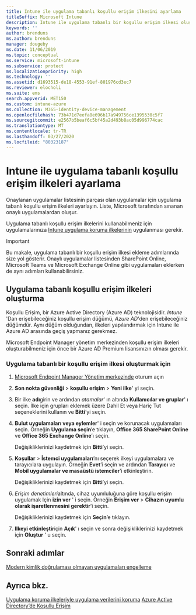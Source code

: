 ```yaml
---
title: Intune ile uygulama tabanlı koşullu erişim ilkesini ayarlama
titleSuffix: Microsoft Intune
description: Intune ile uygulama tabanlı bir koşullu erişim ilkesi oluşturmayı öğrenin.
keywords: ''
author: brenduns
ms.author: brenduns
manager: dougeby
ms.date: 11/06/2019
ms.topic: conceptual
ms.service: microsoft-intune
ms.subservice: protect
ms.localizationpriority: high
ms.technology: ''
ms.assetid: d1693515-de18-4553-91ef-801976cd3ec7
ms.reviewer: elocholi
ms.suite: ems
search.appverid: MET150
ms.custom: intune-azure
ms.collection: M365-identity-device-management
ms.openlocfilehash: 73b471d7eefa8e696b17a949756ce1395530c5f7
ms.sourcegitcommit: e2567b5beaf6c5bf45a2d493b8ac05d996774cac
ms.translationtype: MT
ms.contentlocale: tr-TR
ms.lasthandoff: 03/27/2020
ms.locfileid: "80323187"
---
```

# <a name="set-up-app-based-conditional-access-policies-with-intune"></a>Intune ile uygulama tabanlı koşullu erişim ilkeleri ayarlama

Onaylanan uygulamalar listesinin parçası olan uygulamalar için uygulama tabanlı koşullu erişim ilkeleri ayarlayın. Liste, Microsoft tarafından sınanan onaylı uygulamalardan oluşur.

Uygulama tabanlı koşullu erişim ilkelerini kullanabilmeniz için uygulamalarınıza [Intune uygulama koruma ilkelerinin](../apps/app-protection-policies.md) uygulanması gerekir.

> [!IMPORTANT]
> Bu makale, uygulama tabanlı bir koşullu erişim ilkesi ekleme adımlarında size yol gösterir. Onaylı uygulamalar listesinden SharePoint Online, Microsoft Teams ve Microsoft Exchange Online gibi uygulamaları eklerken de aynı adımları kullanabilirsiniz.

## <a name="create-app-based-conditional-access-policies"></a>Uygulama tabanlı koşullu erişim ilkeleri oluşturma

Koşullu Erişim, bir Azure Active Directory (Azure AD) teknolojisidir. *Intune* 'Dan erişebileceğiniz koşullu erişim düğümü, *Azure AD*'den erişebileceğiniz düğümdür. Aynı düğüm olduğundan, ilkeleri yapılandırmak için Intune ile Azure AD arasında geçiş yapmanız gerekmez.

Microsoft Endpoint Manager yönetim merkezinden koşullu erişim ilkeleri oluşturabilmeniz için önce bir Azure AD Premium lisansınızın olması gerekir.

### <a name="to-create-an-app-based-conditional-access-policy"></a>Uygulama tabanlı bir koşullu erişim ilkesi oluşturmak için

1. [Microsoft Endpoint Manager Yönetim merkezinde](https://go.microsoft.com/fwlink/?linkid=2109431) oturum açın

2. **Son nokta güvenliği** > **koşullu erişim** > **Yeni ilke**' yi seçin.

3. Bir ilke **adı**girin ve ardından *atamalar*' ın altında **Kullanıcılar ve gruplar**' ı seçin. İlke için grupları eklemek üzere Dahil Et veya Hariç Tut seçeneklerini kullanın ve **Bitti**’yi seçin.

4. **Bulut uygulamaları veya eylemler**' i seçin ve korunacak uygulamaları seçin. Örneğin **Uygulama seçin**’e tıklayın, **Office 365 SharePoint Online** ve **Office 365 Exchange Online**’ı seçin.

   Değişikliklerinizi kaydetmek için **Bitti**’yi seçin.

5. **Koşullar** > **İstemci uygulamaları**’nı seçerek ilkeyi uygulamalara ve tarayıcılara uygulayın. Örneğin **Evet**’i seçin ve ardından **Tarayıcı** ve **Mobil uygulamalar ve masaüstü istemciler**’i etkinleştirin.

   Değişikliklerinizi kaydetmek için **Bitti**’yi seçin.

6. *Erişim denetimleri*altında, cihaz uyumluluğuna göre koşullu erişim uygulamak Için **izin ver** ' i seçin. Örneğin **Erişim ver** > **Cihazın uyumlu olarak işaretlenmesini gerektir**’i seçin.

   Değişikliklerinizi kaydetmek için **Seçin**’e tıklayın.

7. **Ilkeyi etkinleştir**için **Açık**' ı seçin ve sonra değişikliklerinizi kaydetmek için **Oluştur** ' u seçin.





## <a name="next-steps"></a>Sonraki adımlar
[Modern kimlik doğrulaması olmayan uygulamaları engelleme](app-modern-authentication-block.md)

## <a name="see-also"></a>Ayrıca bkz.

[Uygulama koruma ilkeleriyle uygulama verilerini koruma](../apps/app-protection-policies.md)
[Azure Active Directory’de Koşullu Erişim](https://docs.microsoft.com/azure/active-directory/active-directory-conditional-access)
